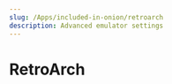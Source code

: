 ```yaml
---
slug: /Apps/included-in-onion/retroarch
description: Advanced emulator settings
---
```


# RetroArch

